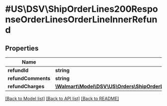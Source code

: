 # #US\DSV\ShipOrderLines200ResponseOrderLinesOrderLineInnerRefund

## Properties

Name | Type | Description | Notes
------------ | ------------- | ------------- | -------------
**refundId** | **string** |  | [optional]
**refundComments** | **string** |  | [optional]
**refundCharges** | [**\Walmart\Model\DSV\US\Orders\ShipOrderLines200ResponseOrderLinesOrderLineInnerRefundRefundCharges**](ShipOrderLines200ResponseOrderLinesOrderLineInnerRefundRefundCharges.md) |  |


[[Back to Model list]](../) [[Back to API list]](../../Api/US/DSV) [[Back to README]](../../README.md)

